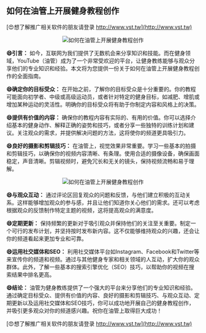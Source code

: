 ## **如何在油管上开展健身教程创作**

[😍想了解推广相关软件的朋友请登录 http://www.vst.tw](http://www.vst.tw)

 <center><img src="https://vst.tw/MP4/tuiguang/png/3.png" alt="如何在油管上开展健身教程创作"></center>

**😄引言：**
如今，互联网为我们提供了无数机会来分享知识和技能。而在健身领域，YouTube（油管）成为了一个非常受欢迎的平台，让健身教练能够与观众分享他们的专业知识和经验。本文将为您提供一份关于如何在油管上开展健身教程创作的全面指南。

**😄确定你的目标受众：**
在开始之前，了解你的目标受众是十分重要的。你的教程可能面向初学者、中级或高级运动员，或者针对特定的健身目标，如减肥、增肌或增加某种运动的灵活性。明确你的目标受众将有助于你制定内容和风格上的决策。

**😄提供有价值的内容：**
确保你的教程内容有实际的、有用的价值。你可以选择介绍基本的健身动作、解释正确的姿势和技巧，或者分享一些独特的训练计划和建议。关注观众的需求，并提供解决问题的方法，这将使你的频道更具吸引力。

**😄良好的摄影和剪辑技巧：**
在油管上，视觉效果非常重要。学习一些基本的拍摄和剪辑技巧，以确保你的视频内容清晰、有条理。使用合适的摄像设备，确保画面稳定，声音清晰。剪辑视频时，避免冗长和无关的镜头，保持视频流畅和易于理解。

 <center><img src="https://vst.tw/MP4/tuiguang/png/3.png" alt="如何在油管上开展健身教程创作"></center>

**😄与观众互动：**
通过评论区回复观众的问题和反馈，与他们建立积极的互动关系。这样能够增加观众的参与感，并且让他们知道你关心他们的需求。还可以考虑根据观众的反馈制作特定主题的视频，这将提高观众的满意度。

**😄定期更新：**
保持频繁的更新对于吸引观众并保持他们的关注至关重要。制定一个可行的发布计划，并坚持按时发布新内容。这不仅能够维持观众的兴趣，还会让你的频道看起来更加专业和可靠。

**😄运用社交媒体和SEO：**
利用社交媒体平台如Instagram、Facebook和Twitter等来宣传你的频道和视频。通过与其他健身专家和相关领域的人互动，扩大你的观众群体。此外，了解一些基本的搜索引擎优化（SEO）技巧，以帮助你的视频在搜索结果中排名更高。

**😄结论：**
油管为健身教练提供了一个强大的平台来分享他们的专业知识和经验。通过确定目标受众、提供有价值的内容、良好的摄影和剪辑技巧、与观众互动、定期更新以及运用社交媒体和SEO技巧，你可以成功地开展自己的健身教程创作，并吸引更多观众对你的频道感兴趣。祝你在油管上取得巨大成功！

[😍想了解推广相关软件的朋友请登录 http://www.vst.tw](http://www.vst.tw)



